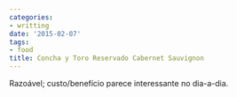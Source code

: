 ```yaml
---
categories:
- writting
date: '2015-02-07'
tags:
- food
title: Concha y Toro Reservado Cabernet Sauvignon
---
```


Razoável; custo/benefício parece interessante no dia-a-dia.